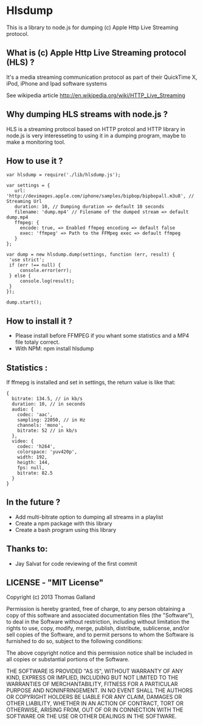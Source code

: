 Hlsdump
=======

This is a library to node.js for dumping (c) Apple Http Live Streaming protocol.

What is (c) Apple Http Live Streaming protocol (HLS) ?
------------------------------------------------------

It's a media streaming communication protocol as part of their QuickTime X, iPod, iPhone and Ipad software systems

See wikipedia article http://en.wikipedia.org/wiki/HTTP_Live_Streaming


Why dumping HLS streams with node.js ?
--------------------------------------

HLS is a streaming protocol based on HTTP protcol and HTTP library in node.js is very interesseting to using it in a dumping program, maybe to make a monitoring tool.

How to use it ?
------------

    var hlsdump = require('./lib/hlsdump.js');

    var settings = {
       url: 'http://devimages.apple.com/iphone/samples/bipbop/bipbopall.m3u8', // Streaming Url 
       duration: 10, // Dumping duration => default 10 seconds
       filename: 'dump.mp4' // Filename of the dumped stream => default dump.mp4
       ffmpeg: {
         encode: true, => Enabled ffmpeg encoding => default false
         exec: 'ffmpeg' => Path to the FFMpeg exec => default ffmpeg
       }
    };

    var dump = new hlsdump.dump(settings, function (err, result) {
     'use strict';
     if (err !== null) {
         console.error(err);
     } else {
         console.log(result);
     }
    });

    dump.start();

How to install it ?
----------------
- Please install before FFMPEG if you whant some statistics and a MP4 file totaly correct.
- With NPM: npm install hlsdump

Statistics :
------------

If ffmepg is installed and set in settings, the return value is like that:

    {
      bitrate: 134.5, // in kb/s
      duration: 10, // in seconds
      audio: {
        codec: 'aac',
        sampling: 22050, // in Hz
        channels: 'mono',
        bitrate: 52 // in kb/s
      },
      video: {
        codec: 'h264',
        colorspace: 'yuv420p',
        width: 192,
        heigth: 144,
        fps: null,
        bitrate: 82.5
      }
    }

In the future ?
---------------
- Add multi-bitrate option to dumping all streams in a playlist
- Create a npm package with this library
- Create a bash program using this library


Thanks to:
----------
- Jay Salvat for code reviewing of the first commit

LICENSE - "MIT License"
-----------------------
Copyright (c) 2013 Thomas Galland


Permission is hereby granted, free of charge, to any person obtaining a copy of this software and associated documentation files (the "Software"), to deal in the Software without restriction, including without limitation the rights to use, copy, modify, merge, publish, distribute, sublicense, and/or sell copies of the Software, and to permit persons to whom the Software is furnished to do so, subject to the following conditions:


The above copyright notice and this permission notice shall be included in all copies or substantial portions of the Software.


THE SOFTWARE IS PROVIDED "AS IS", WITHOUT WARRANTY OF ANY KIND, EXPRESS OR IMPLIED, INCLUDING BUT NOT LIMITED TO THE WARRANTIES OF MERCHANTABILITY, FITNESS FOR A PARTICULAR PURPOSE AND NONINFRINGEMENT. IN NO EVENT SHALL THE AUTHORS OR COPYRIGHT HOLDERS BE LIABLE FOR ANY CLAIM, DAMAGES OR OTHER LIABILITY, WHETHER IN AN ACTION OF CONTRACT, TORT OR OTHERWISE, ARISING FROM, OUT OF OR IN CONNECTION WITH THE SOFTWARE OR THE USE OR OTHER DEALINGS IN THE SOFTWARE.